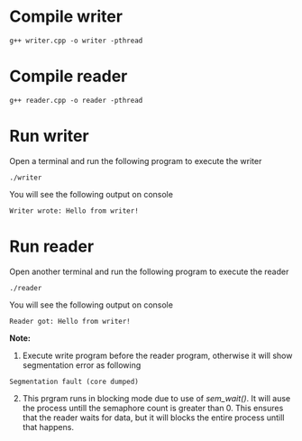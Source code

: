 # Compile writer
```
g++ writer.cpp -o writer -pthread
```

# Compile reader
```
g++ reader.cpp -o reader -pthread
```

# Run writer
Open a terminal and run the following program to execute the writer
```
./writer
```

You will see the following output on console
```
Writer wrote: Hello from writer!
```

# Run reader
Open another terminal and run the following program to execute the reader
```
./reader
```

You will see the following output on console
```
Reader got: Hello from writer!
```

**Note:** 

1. Execute write program before the reader program, otherwise it will show segmentation error as following
```
Segmentation fault (core dumped)
```

2. This prgram runs in blocking mode due to use of *sem_wait()*. It will ause the process untill the semaphore count is greater than 0. This ensures that the reader waits for data, but it will blocks the entire process untill that happens.